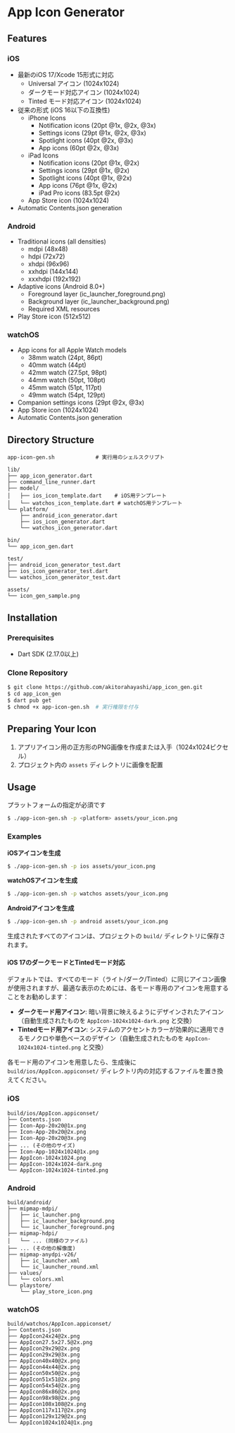# App Icon Generator

## Features

### iOS
- 最新のiOS 17/Xcode 15形式に対応
  - Universal アイコン (1024x1024)
  - ダークモード対応アイコン (1024x1024)
  - Tinted モード対応アイコン (1024x1024)
- 従来の形式 (iOS 16以下の互換性)
  - iPhone Icons
    - Notification icons (20pt @1x, @2x, @3x)
    - Settings icons (29pt @1x, @2x, @3x)
    - Spotlight icons (40pt @2x, @3x)
    - App icons (60pt @2x, @3x)
  - iPad Icons
    - Notification icons (20pt @1x, @2x)
    - Settings icons (29pt @1x, @2x)
    - Spotlight icons (40pt @1x, @2x)
    - App icons (76pt @1x, @2x)
    - iPad Pro icons (83.5pt @2x)
  - App Store icon (1024x1024)
- Automatic Contents.json generation

### Android
- Traditional icons (all densities)
  - mdpi (48x48)
  - hdpi (72x72)
  - xhdpi (96x96)
  - xxhdpi (144x144)
  - xxxhdpi (192x192)
- Adaptive icons (Android 8.0+)
  - Foreground layer (ic_launcher_foreground.png)
  - Background layer (ic_launcher_background.png)
  - Required XML resources
- Play Store icon (512x512)

### watchOS
- App icons for all Apple Watch models
  - 38mm watch (24pt, 86pt)
  - 40mm watch (44pt)
  - 42mm watch (27.5pt, 98pt)
  - 44mm watch (50pt, 108pt)
  - 45mm watch (51pt, 117pt)
  - 49mm watch (54pt, 129pt)
- Companion settings icons (29pt @2x, @3x)
- App Store icon (1024x1024)
- Automatic Contents.json generation

## Directory Structure
```
app-icon-gen.sh             # 実行用のシェルスクリプト

lib/
├── app_icon_generator.dart  
├── command_line_runner.dart                 
├── model/                   
│   ├── ios_icon_template.dart    # iOS用テンプレート
│   └── watchos_icon_template.dart # watchOS用テンプレート
└── platform/               
    ├── android_icon_generator.dart  
    ├── ios_icon_generator.dart      
    └── watchos_icon_generator.dart  

bin/
└── app_icon_gen.dart       

test/
├── android_icon_generator_test.dart
├── ios_icon_generator_test.dart
└── watchos_icon_generator_test.dart

assets/
└── icon_gen_sample.png     
```

## Installation

### Prerequisites

- Dart SDK (2.17.0以上)

### Clone Repository

```bash
$ git clone https://github.com/akitorahayashi/app_icon_gen.git
$ cd app_icon_gen
$ dart pub get
$ chmod +x app-icon-gen.sh  # 実行権限を付与
```

## Preparing Your Icon

1. アプリアイコン用の正方形のPNG画像を作成または入手（1024x1024ピクセル）
2. プロジェクト内の `assets` ディレクトリに画像を配置

## Usage

プラットフォームの指定が必須です

```bash
$ ./app-icon-gen.sh -p <platform> assets/your_icon.png
```

### Examples

**iOSアイコンを生成**
```bash
$ ./app-icon-gen.sh -p ios assets/your_icon.png
```

**watchOSアイコンを生成**
```bash
$ ./app-icon-gen.sh -p watchos assets/your_icon.png
```

**Androidアイコンを生成**
```bash
$ ./app-icon-gen.sh -p android assets/your_icon.png
```

生成されたすべてのアイコンは、プロジェクトの `build/` ディレクトリに保存されます。

#### iOS 17のダークモードとTintedモード対応

デフォルトでは、すべてのモード（ライト/ダーク/Tinted）に同じアイコン画像が使用されますが、最適な表示のためには、各モード専用のアイコンを用意することをお勧めします：

- **ダークモード用アイコン**: 暗い背景に映えるようにデザインされたアイコン（自動生成されたものを `AppIcon-1024x1024-dark.png` と交換）
- **Tintedモード用アイコン**: システムのアクセントカラーが効果的に適用できるモノクロや単色ベースのデザイン（自動生成されたものを `AppIcon-1024x1024-tinted.png` と交換）

各モード用のアイコンを用意したら、生成後に `build/ios/AppIcon.appiconset/` ディレクトリ内の対応するファイルを置き換えてください。

### iOS

```
build/ios/AppIcon.appiconset/
├── Contents.json
├── Icon-App-20x20@1x.png
├── Icon-App-20x20@2x.png
├── Icon-App-20x20@3x.png
├── ... (その他のサイズ)
├── Icon-App-1024x1024@1x.png
├── AppIcon-1024x1024.png      
├── AppIcon-1024x1024-dark.png 
└── AppIcon-1024x1024-tinted.png 
```

### Android

```
build/android/
├── mipmap-mdpi/
│   ├── ic_launcher.png
│   ├── ic_launcher_background.png
│   └── ic_launcher_foreground.png
├── mipmap-hdpi/
│   └── ... (同様のファイル)
├── ... (その他の解像度)
├── mipmap-anydpi-v26/
│   ├── ic_launcher.xml
│   └── ic_launcher_round.xml
├── values/
│   └── colors.xml
└── playstore/
    └── play_store_icon.png
```

### watchOS

```
build/watchos/AppIcon.appiconset/
├── Contents.json
├── AppIcon24x24@2x.png
├── AppIcon27.5x27.5@2x.png
├── AppIcon29x29@2x.png
├── AppIcon29x29@3x.png
├── AppIcon40x40@2x.png
├── AppIcon44x44@2x.png
├── AppIcon50x50@2x.png
├── AppIcon51x51@2x.png
├── AppIcon54x54@2x.png
├── AppIcon86x86@2x.png
├── AppIcon98x98@2x.png
├── AppIcon108x108@2x.png
├── AppIcon117x117@2x.png
├── AppIcon129x129@2x.png
└── AppIcon1024x1024@1x.png
```


